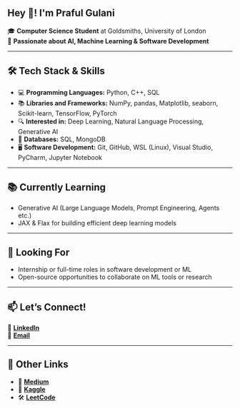## Hey 👋! I'm Praful Gulani
🎓 **Computer Science Student** at Goldsmiths, University of London  
🤖 **Passionate about AI, Machine Learning & Software Development**  

---

## 🛠 Tech Stack & Skills
- 💻 **Programming Languages:** Python, C++, SQL  
- 📚 **Libraries and Frameworks:** NumPy, pandas, Matplotlib, seaborn, Scikit-learn, TensorFlow, PyTorch
- 🔍 **Interested in:** Deep Learning, Natural Language Processing, Generative AI
- 📂 **Databases:** SQL, MongoDB
- 🖥️ **Software Development:** Git, GitHub, WSL (Linux), Visual Studio, PyCharm, Jupyter Notebook

---

## 📚 Currently Learning
- Generative AI (Large Language Models, Prompt Engineering, Agents etc.)
- JAX & Flax for building efficient deep learning models  

---

## 🚀 Looking For
- Internship or full-time roles in software development or ML  
- Open-source opportunities to collaborate on ML tools or research

---

## 📫 Let’s Connect!
🔗 [**LinkedIn**](https://www.linkedin.com/in/prafulgulani)  
📨 [**Email**](mailto:prafulgulani555@gmail.com)

---

## 🔗 Other Links
- 📝 [**Medium**](https://medium.com/@prafulgulani)  
- 🧠 [**Kaggle**](https://www.kaggle.com/prafulgulani)  
- 🛠 [**LeetCode**](https://leetcode.com/prafulgulani)
